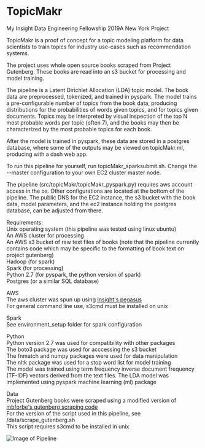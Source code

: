 # TopicMakr
My Insight Data Engineering Fellowship 2019A New York Project  
  
TopicMakr is a proof of concept for a topic modeling platform for data scientists to train topics for industry use-cases such as recommendation systems.  
  
The project uses whole open source books scraped from Project Gutenberg. These books are read into an s3 bucket for processing and model training.  
  
The pipeline is a Latent Dirichlet Allocation (LDA) topic model. The book data are preprocessed, tokenized, and trained in pyspark. The model trains a pre-configurable number of topics from the book data, producing distributions for the probabilities of words given topics, and for topics given documents. Topics may be interpreted by visual inspection of the top N most probable words per topic (often 7), and the books may then be characterized by the most probable topics for each book.  
  
After the model is trained in pyspark, these data are stored in a postgres database, where some of the outputs may be viewed on topicMakr.ml, producing with a dash web app.  
  
To run this pipeline for yourself, run topicMakr_sparksubmit.sh. Change the --master configuration to your own EC2 cluster master node.  
  
The pipeline (src/topicMakr/topicMakr_pyspark.py) requires aws account access in the os. Other configurations are located at the bottom of the pipeline. The public DNS for the EC2 instance, the s3 bucket with the book data, model parameters, and the ec2 instance holding the postgres database, can be adjusted from there.  
  
Requirements:  
Unix operating system (this pipeline was tested using linux ubuntu)  
An AWS cluster for processing  
An AWS s3 bucket of raw text files of books (note that the pipeline currently contains code which may be specific to the formatting of book text on project gutenberg)  
Hadoop (for spark)  
Spark (for processing)  
Python 2.7 (for pyspark, the python version of spark)  
Postgres (or a similar SQL database)  
  
AWS  
The aws cluster was spun up using [Insight's pegasus](https://github.com/InsightDataScience/pegasus)  
For general command line use, s3cmd must be installed on unix  
  
Spark  
See environment_setup folder for spark configuration  

Python  
Python version 2.7 was used for compatibility with other packages  
The boto3 package was used for acccessing the s3 bucket  
The fnmatch and numpy packages were used for data manipulation  
The nltk package was used for a stop word list for model training  
The model was trained using term frequency inverse document frequency (TF-IDF) vectors derived from the text files. The LDA model was implemented using pyspark machine learning (ml) package  
  
Data  
Project Gutenberg books were scraped using a modified version of [mbforbe's gutenberg scraping code](https://gist.github.com/mbforbes/cee3fd5bb3a797b059524fe8c8ccdc2b)  
For the version of the script used in this pipeline, see /data/scrape_gutenberg.sh  
This script requires s3cmd to be installed in unix 
  
![Image of Pipeline](https://github.com/maxcan7/TopicMakr/blob/master/images/pipeline.png)
